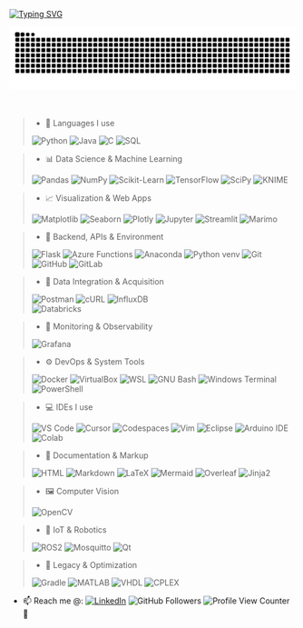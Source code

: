 [![Typing SVG](https://readme-typing-svg.herokuapp.com?color=3877c9&size=35&center=true&vCenter=true&width=1000&lines=Hi+there!+👋;I'm+Déric+Augusto;25+years+old,+from+Brazil+🌎;Based+in+France+🗺️;Working+as+a+Data+Scientist;Feel+free+to+connect+on+LinkedIn;You're+very+welcome!+😊)](https://git.io/typing-svg)


<div align="center">
<img src="https://raw.githubusercontent.com/DericAugusto/DericAugusto/output/github-contribution-grid-snake.svg" />
  <br/><br/><br/>
</div>

> - 🧠 Languages I use  
>  
> ![Python](https://img.shields.io/badge/Python-3776AB?style=for-the-badge&logo=python&logoColor=ffdd54)
![Java](https://img.shields.io/badge/Java-ED8B00?style=for-the-badge&logo=openjdk&logoColor=white)
![C](https://img.shields.io/badge/C-00599C?style=for-the-badge&logo=c&logoColor=white)
![SQL](https://img.shields.io/badge/SQL-4479A1?style=for-the-badge&logo=sqlite&logoColor=white)  

> - 📊 Data Science & Machine Learning  
>  
> ![Pandas](https://img.shields.io/badge/Pandas-150458?style=for-the-badge&logo=pandas&logoColor=white)
![NumPy](https://img.shields.io/badge/NumPy-013243?style=for-the-badge&logo=numpy&logoColor=white)
![Scikit-Learn](https://img.shields.io/badge/Scikit--Learn-F7931E?style=for-the-badge&logo=scikit-learn&logoColor=white)
![TensorFlow](https://img.shields.io/badge/TensorFlow-FF6F00?style=for-the-badge&logo=TensorFlow&logoColor=white)
![SciPy](https://img.shields.io/badge/SciPy-8CAAE6?style=for-the-badge&logo=scipy&logoColor=white)
![KNIME](https://img.shields.io/badge/KNIME-FEBD1A?style=for-the-badge&logo=knime&logoColor=black)

> - 📈 Visualization & Web Apps  
>  
> ![Matplotlib](https://img.shields.io/badge/Matplotlib-11557C?style=for-the-badge&logo=matplotlib&logoColor=white)
![Seaborn](https://img.shields.io/badge/Seaborn-3776AB?style=for-the-badge&logo=python&logoColor=white)
![Plotly](https://img.shields.io/badge/Plotly-3F4F75?style=for-the-badge&logo=plotly&logoColor=white)
![Jupyter](https://img.shields.io/badge/Jupyter-F37626?style=for-the-badge&logo=jupyter&logoColor=white)
![Streamlit](https://img.shields.io/badge/Streamlit-FF4B4B?style=for-the-badge&logo=streamlit&logoColor=white)
![Marimo](https://img.shields.io/badge/Marimo-525252?style=for-the-badge&logo=marimo&logoColor=white)  

> - 🔧 Backend, APIs & Environment  
>  
> ![Flask](https://img.shields.io/badge/Flask-000000?style=for-the-badge&logo=flask&logoColor=white)
![Azure Functions](https://img.shields.io/badge/Azure_Functions-0062AD?style=for-the-badge&logo=azure-functions&logoColor=white)
![Anaconda](https://img.shields.io/badge/Anaconda-44A833?style=for-the-badge&logo=anaconda&logoColor=white)
![Python venv](https://img.shields.io/badge/venv-3776AB?style=for-the-badge&logo=python&logoColor=white)
![Git](https://img.shields.io/badge/Git-F05032?style=for-the-badge&logo=git&logoColor=white)
![GitHub](https://img.shields.io/badge/GitHub-181717?style=for-the-badge&logo=github&logoColor=white)
![GitLab](https://img.shields.io/badge/GitLab-FC6D26?style=for-the-badge&logo=gitlab&logoColor=white)  

> - 🔌 Data Integration & Acquisition  
>  
> ![Postman](https://img.shields.io/badge/Postman-FF6C37?style=for-the-badge&logo=postman&logoColor=white)
![cURL](https://img.shields.io/badge/cURL-073551?style=for-the-badge&logo=curl&logoColor=white)
![InfluxDB](https://img.shields.io/badge/InfluxDB-22ADF6?style=for-the-badge&logo=influxdb&logoColor=white)  
![Databricks](https://img.shields.io/badge/Databricks-FF3621?style=for-the-badge&logo=databricks&logoColor=white)

> - 📡 Monitoring & Observability  
>  
> ![Grafana](https://img.shields.io/badge/Grafana-F46800?style=for-the-badge&logo=grafana&logoColor=white)  

> - ⚙️ DevOps & System Tools  
>  
> ![Docker](https://img.shields.io/badge/Docker-2496ED?style=for-the-badge&logo=docker&logoColor=white)
![VirtualBox](https://img.shields.io/badge/VirtualBox-183A61?style=for-the-badge&logo=virtualbox&logoColor=white)
![WSL](https://img.shields.io/badge/WSL-0A97F5?style=for-the-badge&logo=linux&logoColor=white)
![GNU Bash](https://img.shields.io/badge/Bash-4EAA25?style=for-the-badge&logo=gnubash&logoColor=white)
![Windows Terminal](https://img.shields.io/badge/Windows_Terminal-4D4D4D?style=for-the-badge&logo=windows-terminal&logoColor=white)
![PowerShell](https://img.shields.io/badge/PowerShell-5391FE?style=for-the-badge&logo=powershell&logoColor=white)  

> - 💻 IDEs I use  
>  
> ![VS Code](https://img.shields.io/badge/VSCode-0078D4?style=for-the-badge&logo=visualstudiocode&logoColor=white)
![Cursor](https://img.shields.io/badge/Cursor-1E1E1E?style=for-the-badge&logo=visualstudiocode&logoColor=white)
![Codespaces](https://img.shields.io/badge/Codespaces-181717?style=for-the-badge&logo=github&logoColor=white)
![Vim](https://img.shields.io/badge/Vim-11AB00?style=for-the-badge&logo=vim&logoColor=white)
![Eclipse](https://img.shields.io/badge/Eclipse_IDE-2C2255?style=for-the-badge&logo=eclipse-ide&logoColor=white)
![Arduino IDE](https://img.shields.io/badge/Arduino_IDE-00979D?style=for-the-badge&logo=arduino&logoColor=white)
![Colab](https://img.shields.io/badge/Colab-F9AB00?style=for-the-badge&logo=googlecolab&logoColor=white)  

> - 📝 Documentation & Markup  
>  
> ![HTML](https://img.shields.io/badge/HTML-E34F26?style=for-the-badge&logo=html5&logoColor=white)
![Markdown](https://img.shields.io/badge/Markdown-000000?style=for-the-badge&logo=markdown&logoColor=white)
![LaTeX](https://img.shields.io/badge/LaTeX-008080?style=for-the-badge&logo=latex&logoColor=white)
![Mermaid](https://img.shields.io/badge/Mermaid-FB7E63?style=for-the-badge&logo=mermaid&logoColor=white)
![Overleaf](https://img.shields.io/badge/Overleaf-47A141?style=for-the-badge&logo=Overleaf&logoColor=white)
![Jinja2](https://img.shields.io/badge/Jinja2-B41717?style=for-the-badge&logo=jinja&logoColor=white)

> - 🖼️ Computer Vision  
>  
> ![OpenCV](https://img.shields.io/badge/OpenCV-5C3EE8?style=for-the-badge&logo=opencv&logoColor=white)  

> - 🤖 IoT & Robotics  
>  
> ![ROS2](https://img.shields.io/badge/ROS2-22314E?style=for-the-badge&logo=ros&logoColor=white)
![Mosquitto](https://img.shields.io/badge/Mosquitto-3C5280?style=for-the-badge&logo=eclipsemosquitto&logoColor=white)
![Qt](https://img.shields.io/badge/Qt-41CD52?style=for-the-badge&logo=qt&logoColor=white)  

> - 🧪 Legacy & Optimization  
>  
> ![Gradle](https://img.shields.io/badge/Gradle-02303A?style=for-the-badge&logo=gradle&logoColor=white)
![MATLAB](https://img.shields.io/badge/MATLAB-0076A8?style=for-the-badge&logo=mathworks&logoColor=white)
![VHDL](https://img.shields.io/badge/VHDL-A52A2A?style=for-the-badge&logo=vhdl&logoColor=white)
![CPLEX](https://img.shields.io/badge/CPLEX-005B9F?style=for-the-badge&logo=ibm&logoColor=white)

- 📫 Reach me @: 
[![LinkedIn](https://img.shields.io/badge/LinkedIn--_.svg?style=social&logo=linkedin&link=https://www.linkedin.com/in/dericaugusto)](https://www.linkedin.com/in/dericaugusto)
![GitHub Followers](https://img.shields.io/github/followers/DericAugusto?style=social) 
![Profile View Counter](https://komarev.com/ghpvc/?username=DericAugusto) 🚀

